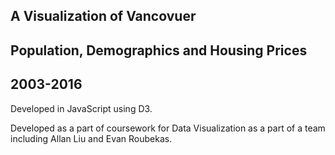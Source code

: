 ## A Visualization of Vancovuer
## Population, Demographics and Housing Prices
## 2003-2016

Developed in JavaScript using D3.

Developed as a part of coursework for Data Visualization as a part of a team including Allan Liu and Evan Roubekas.
